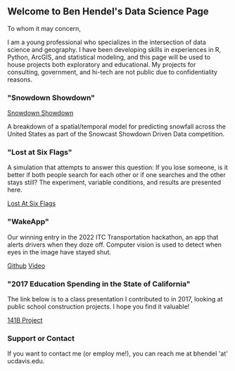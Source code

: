 ## Welcome to Ben Hendel's Data Science Page

To whom it may concern,

I am a young professional who specializes in the intersection of data science and geography. I have been developing skills in experiences in R, Python, ArcGIS, and statistical modeling, and this page will be used to house projects both exploratory and educational. My projects for consulting, government, and hi-tech are not public due to confidentiality reasons.

### "Snowdown Showdown"

<a href="Snowdown Showdown.pdf">Snowdown Showdown</a> 

A breakdown of a spatial/temporal model for predicting snowfall across the United States as part of the Snowcast Showdown Driven Data competition.

### "Lost at Six Flags"

A simulation that attempts to answer this question: If you lose someone, is it better if both people search for each other or if one searches and the other stays still? The experiment, variable conditions, and results are presented here.

<a href="Lost_At_SixFlags.html">Lost At Six Flags</a> 


### "WakeApp"

Our winning entry in the 2022 ITC Transportation hackathon, an app that alerts drivers when they doze off. Computer vision is used to detect when eyes in the image have stayed shut.

<a href="https://github.com/Rtutorials/WakeApp-Backend">Github</a> 
<a href="https://youtu.be/fTslVKN8JVU">Video</a> 


### "2017 Education Spending in the State of California"

The link below is to a class presentation I contributed to in 2017, looking at public school construction projects. I hope you find it valuable! 

<a href="Final_Presentation.html">141B Project</a> 

### Support or Contact
 If you want to contact me (or employ me!), you can reach me at bhendel 'at' ucdavis.edu. 
 
